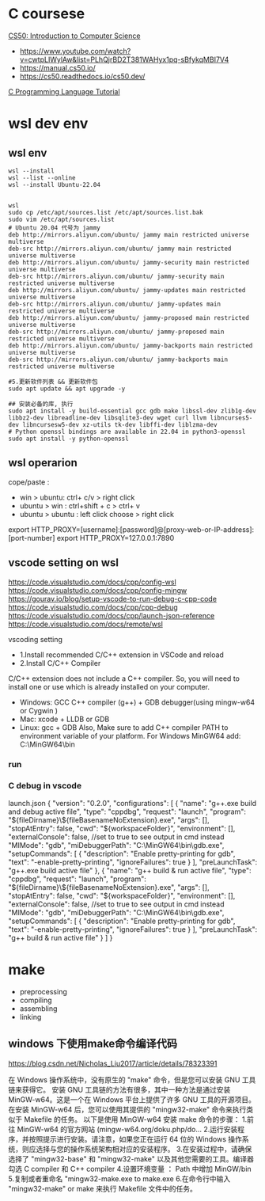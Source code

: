 # C coursese
[CS50: Introduction to Computer Science](https://pll.harvard.edu/course/cs50-introduction-computer-science)
- https://www.youtube.com/watch?v=cwtpLIWylAw&list=PLhQjrBD2T381WAHyx1pq-sBfykqMBI7V4
- https://manual.cs50.io/
- https://cs50.readthedocs.io/cs50.dev/

[C Programming Language Tutorial](https://www.geeksforgeeks.org/c-programming-language/?ref=lbp)


# wsl dev env 
##  wsl env 
```shell
wsl --install
wsl --list --online 
wsl --install Ubuntu-22.04


wsl
sudo cp /etc/apt/sources.list /etc/apt/sources.list.bak
sudo vim /etc/apt/sources.list
# Ubuntu 20.04 代号为 jammy
deb http://mirrors.aliyun.com/ubuntu/ jammy main restricted universe multiverse
deb-src http://mirrors.aliyun.com/ubuntu/ jammy main restricted universe multiverse
deb http://mirrors.aliyun.com/ubuntu/ jammy-security main restricted universe multiverse
deb-src http://mirrors.aliyun.com/ubuntu/ jammy-security main restricted universe multiverse
deb http://mirrors.aliyun.com/ubuntu/ jammy-updates main restricted universe multiverse
deb-src http://mirrors.aliyun.com/ubuntu/ jammy-updates main restricted universe multiverse
deb http://mirrors.aliyun.com/ubuntu/ jammy-proposed main restricted universe multiverse
deb-src http://mirrors.aliyun.com/ubuntu/ jammy-proposed main restricted universe multiverse
deb http://mirrors.aliyun.com/ubuntu/ jammy-backports main restricted universe multiverse
deb-src http://mirrors.aliyun.com/ubuntu/ jammy-backports main restricted universe multiverse

#5.更新软件列表 && 更新软件包
sudo apt update && apt upgrade -y

## 安装必备的库, 执行
sudo apt install -y build-essential gcc gdb make libssl-dev zlib1g-dev libbz2-dev libreadline-dev libsqlite3-dev wget curl llvm libncurses5-dev libncursesw5-dev xz-utils tk-dev libffi-dev liblzma-dev 
# Python openssl bindings are available in 22.04 in python3-openssl
sudo apt install -y python-openssl
```


## wsl operarion 
cope/paste :
- win > ubuntu: ctrl+ c/v > right click
- ubuntu > win : ctrl+shift + c  > ctrl+ v
- ubuntu > ubuntu : left click choose > right click


export HTTP_PROXY=[username]:[password]@[proxy-web-or-IP-address]:[port-number]
export HTTP_PROXY=127.0.0.1:7890


## vscode setting on wsl
https://code.visualstudio.com/docs/cpp/config-wsl
https://code.visualstudio.com/docs/cpp/config-mingw
https://gourav.io/blog/setup-vscode-to-run-debug-c-cpp-code
https://code.visualstudio.com/docs/cpp/cpp-debug
https://code.visualstudio.com/docs/cpp/launch-json-reference
https://code.visualstudio.com/docs/remote/wsl

vscoding setting
- 1.Install recommended C/C++ extension in VSCode and reload
- 2.Install C/C++ Compiler  

C/C++ extension does not include a C++ compiler. So, you will need to install one or use which is already installed on your computer.
- Windows:  GCC C++ compiler (g++) +  GDB debugger(using mingw-w64 or Cygwin )
- Mac: xcode +  LLDB or GDB
- Linux: gcc + GDB
Also, Make sure to add C++ compiler PATH to environment variable of your platform. For Windows MinGW64 add: C:\MinGW64\bin


### run

### C debug in vscode
launch.json
{
  "version": "0.2.0",
  "configurations": [
    {
      "name": "g++.exe build and debug active file",
      "type": "cppdbg",
      "request": "launch",
      "program": "${fileDirname}\${fileBasenameNoExtension}.exe",
      "args": [],
      "stopAtEntry": false,
      "cwd": "${workspaceFolder}",
      "environment": [],
      "externalConsole": false, //set to true to see output in cmd instead
      "MIMode": "gdb",
      "miDebuggerPath": "C:\MinGW64\bin\gdb.exe",
      "setupCommands": [
        {
          "description": "Enable pretty-printing for gdb",
          "text": "-enable-pretty-printing",
          "ignoreFailures": true
        }
      ],
      "preLaunchTask": "g++.exe build active file"
    },
    {
      "name": "g++ build & run active file",
      "type": "cppdbg",
      "request": "launch",
      "program": "${fileDirname}\${fileBasenameNoExtension}.exe",
      "args": [],
      "stopAtEntry": false,
      "cwd": "${workspaceFolder}",
      "environment": [],
      "externalConsole": false, //set to true to see output in cmd instead
      "MIMode": "gdb",
      "miDebuggerPath": "C:\MinGW64\bin\gdb.exe",
      "setupCommands": [
        {
          "description": "Enable pretty-printing for gdb",
          "text": "-enable-pretty-printing",
          "ignoreFailures": true
        }
      ],
      "preLaunchTask": "g++ build & run active file"
    }
    ]
}

# make
- preprocessing
- compiling
- assembling
- linking

## windows 下使用make命令编译代码
https://blog.csdn.net/Nicholas_Liu2017/article/details/78323391

在 Windows 操作系统中，没有原生的 "make" 命令，但是您可以安装 GNU 工具链来获得它。
安装 GNU 工具链的方法有很多，其中一种方法是通过安装 MinGW-w64。这是一个在 Windows 平台上提供了许多 GNU 工具的开源项目。在安装 MinGW-w64 后，您可以使用其提供的 "mingw32-make" 命令来执行类似于 Makefile 的任务。
以下是使用 MinGW-w64 安装 make 命令的步骤：
1.前往 MinGW-w64 的官方网站 (mingw-w64.org/doku.php/do…
2.运行安装程序，并按照提示进行安装。请注意，如果您正在运行 64 位的 Windows 操作系统，则应选择与您的操作系统架构相对应的安装程序。
3.在安装过程中，请确保选择了 "mingw32-base" 和 "mingw32-make" 以及其他您需要的工具。编译器勾选 C compiler 和 C++ compiler
4.设置环境变量 ： Path 中增加 MinGW/bin
5.复制或者重命名  "mingw32-make.exe to make.exe 
6.在命令行中输入 "mingw32-make" or make 来执行 Makefile 文件中的任务。







